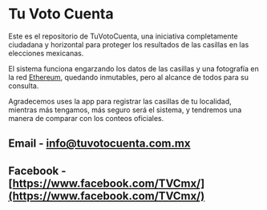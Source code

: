 # Tu Voto Cuenta

Este es el repositorio de TuVotoCuenta, una iniciativa completamente ciudadana
y horizontal para proteger los resultados de las casillas en las elecciones
mexicanas.

El sistema funciona engarzando los datos de las casillas y una fotografía en
la red [Ethereum](ethereum.org), quedando inmutables, pero al alcance de todos
para su consulta.

Agradecemos uses la app para registrar las casillas de tu localidad, mientras más
tengamos, más seguro será el sistema, y tendremos una manera de comparar
con los conteos oficiales.


## Email - [info@tuvotocuenta.com.mx](info@tuvotocuenta.com.mx)
## Facebook -  [https://www.facebook.com/TVCmx/](https://www.facebook.com/TVCmx/)
